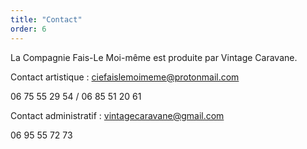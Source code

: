 ```yaml
---
title: "Contact"
order: 6
---
```

La Compagnie Fais-Le Moi-même est produite par Vintage Caravane.  



Contact artistique : ciefaislemoimeme@protonmail.com  

06 75 55 29 54 / 06 85 51 20 61  



Contact administratif : vintagecaravane@gmail.com  

06 95 55 72 73 